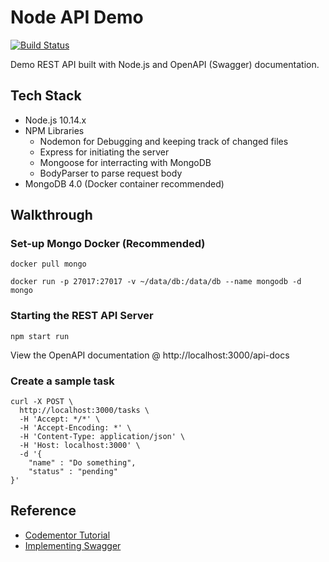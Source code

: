 # Node API Demo

[![Build Status](https://travis-ci.org/robincher/nodejs-api-demo.svg?branch=master)](https://travis-ci.org/robincher/nodejs-api-demo)

Demo REST API built with Node.js and OpenAPI (Swagger) documentation.

## Tech Stack

- Node.js 10.14.x
- NPM Libraries
  - Nodemon for Debugging and keeping track of changed files
  - Express for initiating the server
  - Mongoose for interracting with MongoDB
  - BodyParser to parse request body
- MongoDB 4.0 (Docker container recommended)

## Walkthrough

### Set-up Mongo Docker (Recommended)

```
docker pull mongo

docker run -p 27017:27017 -v ~/data/db:/data/db --name mongodb -d  mongo
```

### Starting the REST API Server

```
npm start run
```

View the OpenAPI documentation @ http://localhost:3000/api-docs

### Create a sample task

```
curl -X POST \
  http://localhost:3000/tasks \
  -H 'Accept: */*' \
  -H 'Accept-Encoding: *' \
  -H 'Content-Type: application/json' \
  -H 'Host: localhost:3000' \
  -d '{
	"name" : "Do something",
	"status" : "pending"
}'
```

## Reference

- [Codementor Tutorial](https://www.codementor.io/olatundegaruba/nodejs-restful-apis-in-10-minutes-q0sgsfhbd)
- [Implementing Swagger](https://github.com/Mobecom/JSDoc-Swagger-Washywashy)
